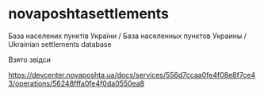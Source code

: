 # novaposhtasettlements
База населених пунктів України / База населенных пунктов Украины / Ukrainian settlements database

Взято звідси

https://devcenter.novaposhta.ua/docs/services/556d7ccaa0fe4f08e8f7ce43/operations/56248fffa0fe4f0da0550ea8
